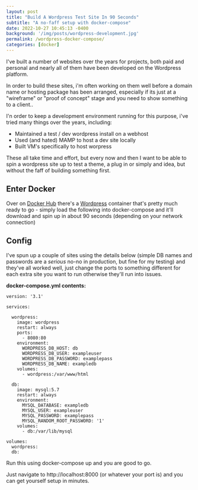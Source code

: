 ```yaml
---
layout: post
title: "Build A Wordpress Test Site In 90 Seconds"
subtitle: "A no-faff setup with docker-compose"
date: 2022-10-27 10:45:13 -0400
background: '/img/posts/wordpress-development.jpg'
permalink: /wordpress-docker-compose/
categories: [docker]
---
```


I've built a number of websites over the years for projects, both paid and personal and nearly all of them have been developed on the Wordpress platform.

In order to build these sites, i'm often working on them well before a domain name or hosting package has been arranged, especially if its just at a "wireframe" or "proof of concept" stage and you need to show something to a client.. 

I'n order to keep a development environment running for this purpose, i've tried many things over the years, including:

* Maintained a test / dev wordpress install on a webhost
* Used (and hated) MAMP to host a dev site locally
* Built VM's specifically to host worpress

These all take time and effort, but every now and then I want to be able to spin a wordpress site up to test a theme, a plug in or simply and idea, but without the faff of building something first.

## Enter Docker

Over on [Docker Hub](https://hub.docker.com/_/wordpress) there's a [Wordpress](https://wordpress.com/) container that's pretty much ready to go - simply load the following into docker-compose and it'll download and spin up in about 90 seconds (depending on your network connection)

## Config

I've spun up a couple of sites using the details below (simple DB names and passwords are a *serious* no-no in production, but fine for my testing) and they've all worked well, just change the ports to something different for each extra site you want to run otherwise they'll run into issues.

**docker-compose.yml contents:**

``` docker
version: '3.1'

services:

  wordpress:
    image: wordpress
    restart: always
    ports:
      - 8080:80
    environment:
      WORDPRESS_DB_HOST: db
      WORDPRESS_DB_USER: exampleuser
      WORDPRESS_DB_PASSWORD: examplepass
      WORDPRESS_DB_NAME: exampledb
    volumes:
      - wordpress:/var/www/html

  db:
    image: mysql:5.7
    restart: always
    environment:
      MYSQL_DATABASE: exampledb
      MYSQL_USER: exampleuser
      MYSQL_PASSWORD: examplepass
      MYSQL_RANDOM_ROOT_PASSWORD: '1'
    volumes:
      - db:/var/lib/mysql

volumes:
  wordpress:
  db:
```
Run this using docker-compose up and you are good to go.

Just navigate to http://localhost:8000 (or whatever your port is) and you can get yourself setup in minutes.